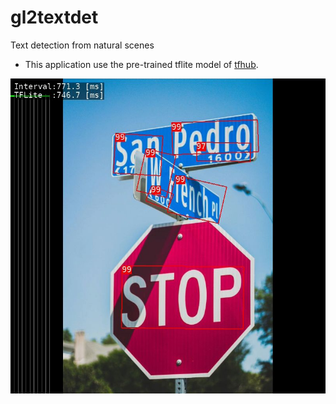# gl2textdet
Text detection from natural scenes
- This application use the pre-trained tflite model of [tfhub](https://tfhub.dev/sayakpaul/lite-model/east-text-detector/int8/1).

 ![capture image](gl2text_detection.jpg "capture image")
